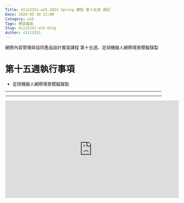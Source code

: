 ```yaml
---
Title: 41123251-w15-2024 Spring 課程 第十五週 週記
Date: 2024-05-30 13:00
Category: w15
Tags: 網誌編寫
Slug: 41123251-w15-blog
Author: 41123251
---
```


網際內容管理與協同產品設計實習課程 第十五週，足球機器人網際場景模擬錄製

<!-- PELICAN_END_SUMMARY -->

# 第十五週執行事項
- 足球機器人網際場景模擬錄製

---


--- 
<iframe width="560" height="315" src="https://www.youtube.com/embed/_JRiATKES74?si=PtxSvT-U6sUkXgNH" title="YouTube video player" frameborder="0" allow="accelerometer; autoplay; clipboard-write; encrypted-media; gyroscope; picture-in-picture; web-share" referrerpolicy="strict-origin-when-cross-origin" allowfullscreen></iframe>

